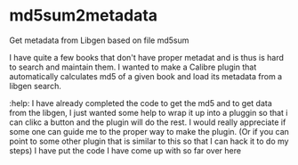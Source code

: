# md5sum2metadata
Get metadata from Libgen based on file md5sum

I have quite a few books that don't have proper metadat  and is thus is hard to search and maintain them. I wanted to make a  Calibre plugin that automatically calculates md5 of a given book and load its metadata from a libgen search. 

:help: I have already completed the code to get the md5 and to get data from the libgen, I just wanted some help to wrap it up into a pluggin so that i can clikc a button and the plugin will do the rest.  I would really appreciate if some one can guide me to the proper way to make the plugin. (Or if you can point to some other plugin that is similar to this so that I can hack it to do my steps) I have put the code I have come up with so far over here 


